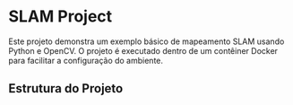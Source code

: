 # SLAM Project

Este projeto demonstra um exemplo básico de mapeamento SLAM usando Python e OpenCV. O projeto é executado dentro de um contêiner Docker para facilitar a configuração do ambiente.

## Estrutura do Projeto

